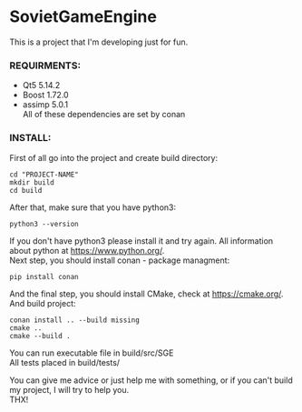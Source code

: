 # SovietGameEngine
This is a project that I'm developing just for fun.
### REQUIRMENTS:
* Qt5 5.14.2
* Boost 1.72.0
* assimp 5.0.1
<br/>All of these dependencies are set by conan

### INSTALL:
First of all go into the project and create build directory:
```
cd "PROJECT-NAME"
mkdir build
cd build
```

After that, make sure that you have python3:
```
python3 --version
```

If you don't have python3 please install it and try again. All information about python at https://www.python.org/.
<br/>Next step, you should install conan - package managment:
```
pip install conan
```

And the final step, you should install CMake, check at https://cmake.org/. And build project:
```
conan install .. --build missing
cmake ..
cmake --build .
```

You can run executable file in build/src/SGE
<br/>All tests placed in build/tests/

You can give me advice or just help me with something, or if you can't build my project, I will try to help you.
<br/>THX!
